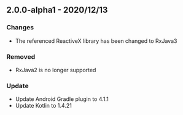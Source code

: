 ## 2.0.0-alpha1 - 2020/12/13

### Changes
- The referenced ReactiveX library has been changed to RxJava3

### Removed
- RxJava2 is no longer supported

### Update
- Update Android Gradle plugin to 4.1.1
- Update Kotlin to 1.4.21
